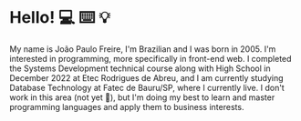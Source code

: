 # Hello! :computer: :keyboard: :bulb:

My name is João Paulo Freire, I'm Brazilian and I was born in 2005. I'm interested in programming, more specifically in front-end web. I completed the Systems Development technical course along with High School in December 2022 at Etec Rodrigues de Abreu, and I am currently studying Database Technology at Fatec de Bauru/SP, where I currently live. I don't work in this area (not yet 🙂), but I'm doing my best to learn and master programming languages ​​and apply them to business interests.

